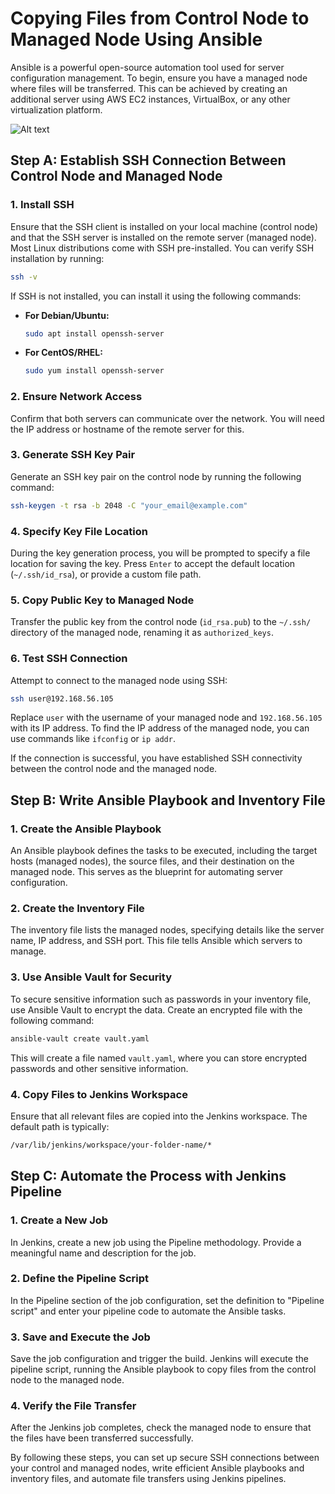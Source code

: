 # Copying Files from Control Node to Managed Node Using Ansible

Ansible is a powerful open-source automation tool used for server configuration management. To begin, ensure you have a managed node where files will be transferred. This can be achieved by creating an additional server using AWS EC2 instances, VirtualBox, or any other virtualization platform.

![Alt text](path/to/image.png "Optional title")
## Step A: Establish SSH Connection Between Control Node and Managed Node

### 1. Install SSH

Ensure that the SSH client is installed on your local machine (control node) and that the SSH server is installed on the remote server (managed node). Most Linux distributions come with SSH pre-installed. You can verify SSH installation by running:

```bash
ssh -v
```

If SSH is not installed, you can install it using the following commands:

- **For Debian/Ubuntu:**

  ```bash
  sudo apt install openssh-server
  ```

- **For CentOS/RHEL:**

  ```bash
  sudo yum install openssh-server
  ```

### 2. Ensure Network Access

Confirm that both servers can communicate over the network. You will need the IP address or hostname of the remote server for this.

### 3. Generate SSH Key Pair

Generate an SSH key pair on the control node by running the following command:

```bash
ssh-keygen -t rsa -b 2048 -C "your_email@example.com"
```

### 4. Specify Key File Location

During the key generation process, you will be prompted to specify a file location for saving the key. Press `Enter` to accept the default location (`~/.ssh/id_rsa`), or provide a custom file path.

### 5. Copy Public Key to Managed Node

Transfer the public key from the control node (`id_rsa.pub`) to the `~/.ssh/` directory of the managed node, renaming it as `authorized_keys`.

### 6. Test SSH Connection

Attempt to connect to the managed node using SSH:

```bash
ssh user@192.168.56.105
```

Replace `user` with the username of your managed node and `192.168.56.105` with its IP address. To find the IP address of the managed node, you can use commands like `ifconfig` or `ip addr`.

If the connection is successful, you have established SSH connectivity between the control node and the managed node.

## Step B: Write Ansible Playbook and Inventory File

### 1. Create the Ansible Playbook

An Ansible playbook defines the tasks to be executed, including the target hosts (managed nodes), the source files, and their destination on the managed node. This serves as the blueprint for automating server configuration.

### 2. Create the Inventory File

The inventory file lists the managed nodes, specifying details like the server name, IP address, and SSH port. This file tells Ansible which servers to manage.

### 3. Use Ansible Vault for Security

To secure sensitive information such as passwords in your inventory file, use Ansible Vault to encrypt the data. Create an encrypted file with the following command:

```bash
ansible-vault create vault.yaml
```

This will create a file named `vault.yaml`, where you can store encrypted passwords and other sensitive information.

### 4. Copy Files to Jenkins Workspace

Ensure that all relevant files are copied into the Jenkins workspace. The default path is typically:

```bash
/var/lib/jenkins/workspace/your-folder-name/*
```

## Step C: Automate the Process with Jenkins Pipeline

### 1. Create a New Job

In Jenkins, create a new job using the Pipeline methodology. Provide a meaningful name and description for the job.

### 2. Define the Pipeline Script

In the Pipeline section of the job configuration, set the definition to "Pipeline script" and enter your pipeline code to automate the Ansible tasks.

### 3. Save and Execute the Job

Save the job configuration and trigger the build. Jenkins will execute the pipeline script, running the Ansible playbook to copy files from the control node to the managed node.

### 4. Verify the File Transfer

After the Jenkins job completes, check the managed node to ensure that the files have been transferred successfully.

By following these steps, you can set up secure SSH connections between your control and managed nodes, write efficient Ansible playbooks and inventory files, and automate file transfers using Jenkins pipelines.
